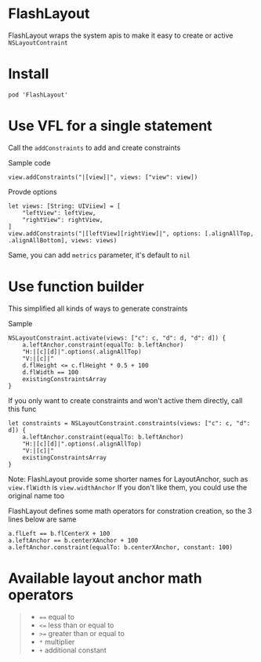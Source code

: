 # FlashLayout
FlashLayout wraps the system apis to make it easy to create or active `NSLayoutContraint`

# Install
`pod 'FlashLayout'`

# Use VFL for a single statement
Call the `addConstraints` to add and create constraints

Sample code
```
view.addConstraints("|[view]|", views: ["view": view])
```
Provde options
```
let views: [String: UIViiew] = [
    "leftView": leftView,
    "rightView": rightView,
]
view.addConstraints("|[leftView][rightView]|", options: [.alignAllTop, .alignAllBottom], views: views)

```
Same, you can add `metrics` parameter, it's default to `nil`

# Use function builder
This simplified all kinds of ways to generate constraints

Sample
```
NSLayoutConstraint.activate(views: ["c": c, "d": d, "d": d]) {
    a.leftAnchor.constraint(equalTo: b.leftAnchor)
    "H:|[c][d]|".options(.alignAllTop)
    "V:|[c]|"
    d.flHeight <= c.flHeight * 0.5 + 100
    d.flWidth == 100
    existingConstraintsArray
}
```

If you only want to create constraints and won't active them directly, call this func
```
let constraints = NSLayoutConstraint.constraints(views: ["c": c, "d": d]) {
    a.leftAnchor.constraint(equalTo: b.leftAnchor)
    "H:|[c][d]|".options(.alignAllTop)
    "V:|[c]|"
    existingConstraintsArray
}
```

Note: FlashLayout provide some shorter names for LayoutAnchor, such as `view.flWidth` is `view.widthAnchor`
If you don't like them, you could use the original name too

FlashLayout defines some math operators for constration creation, so the 3 lines below are same
```
a.flLeft == b.flCenterX + 100
a.leftAnchor == b.centerXAnchor + 100
a.leftAnchor.constraint(equalTo: b.centerXAnchor, constant: 100)
```

# Available layout anchor math operators
> - `==` equal to
> - `<=` less than or equal to
> - `>=` greater than or equal to
> - `*`  multiplier
> - `+`  additional constant

